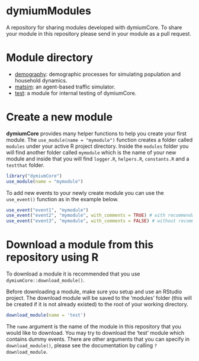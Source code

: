 
<!-- README.md is generated from README.Rmd. Please edit that file -->

# dymiumModules

<!-- badges: start -->

<!-- badges: end -->

A repository for sharing modules developed with dymiumCore. To share
your module in this repository please send in your module as a pull
request.

# Module directory

  - [demography](https://github.com/dymium-org/dymiumModules/tree/master/modules/demography):
    demographic processes for simulating population and household
    dynamics.
  - [matsim](https://github.com/dymium-org/dymiumModules/tree/master/modules/matsim):
    an agent-based traffic simulator.
  - [test](https://github.com/dymium-org/dymiumModules/tree/master/modules/test):
    a module for internal testing of dymiumCore.

# Create a new module

**dymiumCore** provides many helper functions to help you create your
first module. The `use_module(name = "mymodule")` function creates a
folder called `modules` under your active R project directory. Inside
the `modules` folder you will find another folder called `mymodule`
which is the name of your new module and inside that you will find
`logger.R`, `helpers.R`, `constants.R` and a `testthat` folder.

``` r
library("dymiumCore")
use_module(name = "mymodule")
```

To add new events to your newly create module you can use the
`use_event()` function as in the example below.

``` r
use_event("event1", "mymodule")
use_event("event2", "mymodule", with_comments = TRUE) # with recommendations
use_event("event3", "mymodule", with_comments = FALSE) # without recommendations
```

# Download a module from this repository using R

To download a module it is recommended that you use
`dymiumCore::download_module()`.

Before downloading a module, make sure you setup and use an RStudio
project. The download module will be saved to the ‘modules’ folder (this
will be created if it is not already existed) to the root of your
working directory.

``` r
download_module(name = 'test')
```

The `name` argument is the name of the module in this repository that
you would like to download. You may try to download the ‘test’ module
which contains dummy events. There are other arguments that you can
specify in `download_module()`, please see the documentation by calling
`?download_module`.
